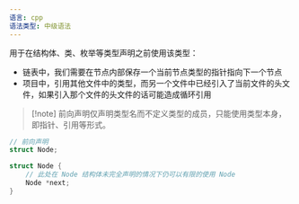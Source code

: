 ```yaml
---
语言: cpp
语法类型: 中级语法
---
```

用于在结构体、类、枚举等类型声明之前使用该类型：
* 链表中，我们需要在节点内部保存一个当前节点类型的指针指向下一个节点
* 项目中，引用其他文件中的类型，而另一个文件中已经引入了当前文件的头文件，如果引入那个文件的头文件的话可能造成循环引用

>[!note] 前向声明仅声明类型名而不定义类型的成员，只能使用类型本身，即指针、引用等形式。

```cpp
// 前向声明
struct Node;

struct Node {
	// 此处在 Node 结构体未完全声明的情况下仍可以有限的使用 Node
    Node *next;
}
```

‍
